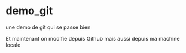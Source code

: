 # demo_git
une demo de git qui se passe bien

Et maintenant on modifie depuis Github
mais aussi depuis ma machine locale
